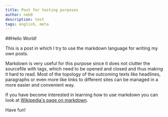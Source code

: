```yaml
---
title: Post for testing purposes
author: nek0
description: test
tags: english, meta
---
```


##Hello World!

This is a post in which I try to use the markdown language for writing my own posts.

Markdown is very useful for this purpose since it does not clutter the sourcefile with tags, which need to be opened and closed and thus making it hard to read. Most of the topology
of the outcoming texts like headlines, paragraphs or even more like links to different sites can be managed in a more easier and convenient way.

If you have become interested in learning how to use markdown you can look at [Wikipedia's page on markdown](http://en.wikipedia.org/wiki/Markdown "Markdown at Wikipedia").

Have fun!
